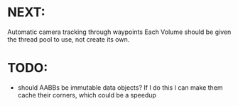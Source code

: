 # NEXT:
Automatic camera tracking through waypoints
Each Volume should be given the thread pool to use, not create its own.

# TODO:
- should AABBs be immutable data objects? If I do this I can make them cache their corners, which could be a speedup